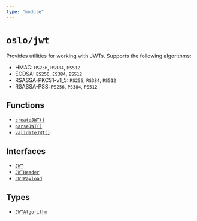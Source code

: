 ```yaml
---
type: "module"
---
```


# `oslo/jwt`

Provides utilities for working with JWTs. Supports the following algorithms:

- HMAC: `HS256`, `HS384`, `HS512`
- ECDSA: `ES256`, `ES384`, `ES512`
- RSASSA-PKCS1-v1_5: `RS256`, `RS384`, `RS512`
- RSASSA-PSS: `PS256`, `PS384`, `PS512`

## Functions

- [`createJWT()`](ref:jwt)
- [`parseJWT()`](ref:jwt)
- [`validateJWT()`](ref:jwt)

## Interfaces

- [`JWT`](ref:jwt)
- [`JWTHeader`](ref:jwt)
- [`JWTPayload`](ref:jwt)

## Types

- [`JWTAlgorithm`](ref:jwt)
